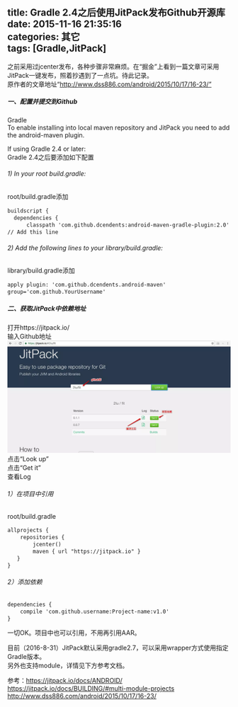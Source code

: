 title: Gradle 2.4之后使用JitPack发布Github开源库
date: 2015-11-16 21:35:16  
categories: 其它  
tags: [Gradle,JitPack]
---
之前采用过jcenter发布，各种步骤非常麻烦。在“掘金”上看到一篇文章可采用JitPack一键发布，照着抄遇到了一点坑。待此记录。  
原作者的文章地址“http://www.dss886.com/android/2015/10/17/16-23/”

##### 一、配置并提交到Github
Gradle  
To enable installing into local maven repository and JitPack you need to add the android-maven plugin.

If using Gradle 2.4 or later:  
Gradle 2.4之后要添加如下配置

###### 1) In your root build.gradle:
root/build.gradle添加
```
buildscript {   
  dependencies {  
      classpath 'com.github.dcendents:android-maven-gradle-plugin:2.0' // Add this line
```
<!--more--> 
###### 2) Add the following lines to your library/build.gradle:
library/build.gradle添加
```
apply plugin: 'com.github.dcendents.android-maven'   
group='com.github.YourUsername' 
 ```
 
##### 二、获取JitPack中依赖地址  
打开https://jitpack.io/  
输入Github地址  
![](/css/images/20151106_JitPack_lookup.webp)  
点击“Look up”  
点击“Get it”  
查看Log

###### 1）在项目中引用  
root/build.gradle  
```
allprojects {  
    repositories {  
        jcenter()  
        maven { url "https://jitpack.io" }  
   }  
}
```

###### 2）添加依赖  
```
dependencies {  
    compile 'com.github.username:Project-name:v1.0'
}
```  
 
 一切OK。项目中也可以引用，不用再引用AAR。
 
 目前（2016-8-31）JitPack默认采用gradle2.7，可以采用wrapper方式使用指定Gradle版本。   
 另外也支持module，详情见下方参考文档。
 
 参考：https://jitpack.io/docs/ANDROID/  
 https://jitpack.io/docs/BUILDING/#multi-module-projects   
 http://www.dss886.com/android/2015/10/17/16-23/